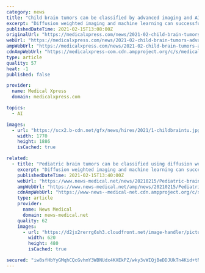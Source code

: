 ```yaml
---
category: news
title: "Child brain tumors can be classified by advanced imaging and AI"
excerpt: "Diffusion weighted imaging and machine learning can successfully classify the diagnosis and characteristics of common types of pediatric brain tumors a UK-based multi-center study, including WMG at the University of Warwick has found."
publishedDateTime: 2021-02-15T13:08:00Z
originalUrl: "https://medicalxpress.com/news/2021-02-child-brain-tumors-advanced-imaging.html"
webUrl: "https://medicalxpress.com/news/2021-02-child-brain-tumors-advanced-imaging.html"
ampWebUrl: "https://medicalxpress.com/news/2021-02-child-brain-tumors-advanced-imaging.amp"
cdnAmpWebUrl: "https://medicalxpress-com.cdn.ampproject.org/c/s/medicalxpress.com/news/2021-02-child-brain-tumors-advanced-imaging.amp"
type: article
quality: 57
heat: -1
published: false

provider:
  name: Medical Xpress
  domain: medicalxpress.com

topics:
  - AI

images:
  - url: "https://scx2.b-cdn.net/gfx/news/hires/2021/1-childbraintu.jpg"
    width: 1770
    height: 1886
    isCached: true

related:
  - title: "Pediatric brain tumors can be classified using diffusion weighted imaging and machine learning"
    excerpt: "Diffusion weighted imaging and machine learning can successfully classify the diagnosis and characteristics of common types of pediatric brain tumors a UK-based multi-center study, including WMG at the University of Warwick has found."
    publishedDateTime: 2021-02-15T13:40:00Z
    webUrl: "https://www.news-medical.net/news/20210215/Pediatric-brain-tumors-can-be-classified-using-diffusion-weighted-imaging-and-machine-learning.aspx"
    ampWebUrl: "https://www.news-medical.net/amp/news/20210215/Pediatric-brain-tumors-can-be-classified-using-diffusion-weighted-imaging-and-machine-learning.aspx"
    cdnAmpWebUrl: "https://www-news--medical-net.cdn.ampproject.org/c/s/www.news-medical.net/amp/news/20210215/Pediatric-brain-tumors-can-be-classified-using-diffusion-weighted-imaging-and-machine-learning.aspx"
    type: article
    provider:
      name: News Medical
      domain: news-medical.net
    quality: 62
    images:
      - url: "https://d2jx2rerrg6sh3.cloudfront.net/image-handler/picture/2016/3/Artificially_Colored_MRI_Scan_Of_Human_Brain-Daisy_Daisy_a8c5d8bbbf824bc8932308e30187510f-620x480.jpg"
        width: 620
        height: 480
        isCached: true

secured: "iw8sfHbYyGMqhCQcGvhmY3WBNUdx4KXEkPZ/wky3vWIQjBeDDJUkTn4Kid+tN+wSDjlteAlcQw9zKR2z6FFaMr9OYWrzXgG16M4igOUHaphXoeJGaNCuwKHClgDKPAU5jfz3gMTDLyv7O1tk78mnpjGmQHBk5fYNx5kN6ELsiYT0PQnYSBBNhBoe/4nIOPMpkYa5MZ8Le2r5lD8etS2qu2beDNQXugWA62s9CFEVIa0E3GH/ldlGu6k8yVH2cojjlPoEiB0PwHpFsPcSxruOvwrU62seAMdfjT/sJVZI56MLSTtfm34v/RLZa5sUBNTTrZQzTkscbo3xS3mFSr+dWopW+FGcb4Vl1ZgRYa7L9ho=;ygmQUFBOjA22ti4jcfJjTw=="
---
```



